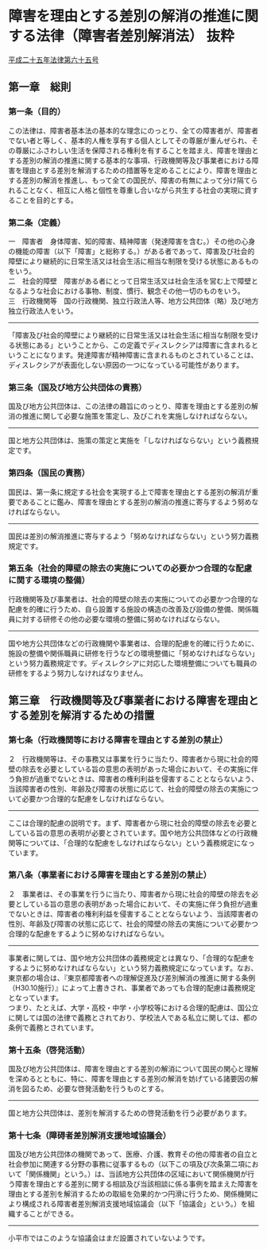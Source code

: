 # 障害を理由とする差別の解消の推進に関する法律（障害者差別解消法） 抜粋
[平成二十五年法律第六十五号](https://elaws.e-gov.go.jp/search/elawsSearch/elaws_search/lsg0500/detail?lawId=425AC0000000065)
## 第一章　総則
### 第一条（目的）
この法律は、障害者基本法の基本的な理念にのっとり、全ての障害者が、障害者でない者と等しく、基本的人権を享有する個人としてその尊厳が重んぜられ、その尊厳にふさわしい生活を保障される権利を有することを踏まえ、<span class="highlight">障害を理由とする差別の解消の推進に関する基本的な事項、行政機関等及び事業者における障害を理由とする差別を解消するための措置等を定めること</span>により、障害を理由とする差別の解消を推進し、もって<span class="highlight">全ての国民が、障害の有無によって分け隔てられることなく、相互に人格と個性を尊重し合いながら共生する社会の実現に資すること</span>を目的とする。

### 第二条（定義）
一　障害者　身体障害、知的障害、<span class="highlight">精神障害（発達障害を含む。）</span>その他の心身の機能の障害（以下「障害」と総称する。）がある者であって、<span class="highlight">障害及び社会的障壁により継続的に日常生活又は社会生活に相当な制限を受ける状態にある</span>ものをいう。  
二　社会的障壁　障害がある者にとって日常生活又は社会生活を営む上で障壁となるような社会における事物、制度、慣行、観念その他一切のものをいう。  
三　行政機関等　国の行政機関、独立行政法人等、地方公共団体（略）及び地方独立行政法人をいう。

---

<div class="note"><i class="fa fa-comment-o"></i> 「障害及び社会的障壁により継続的に日常生活又は社会生活に相当な制限を受ける状態にある」ということから、この定義でディスレクシアは障害に含まれるということになります。発達障害が精神障害に含まれるものとされていることは、ディスレクシアが表面化しない原因の一つになっている可能性があります。</div>

### 第三条（国及び地方公共団体の責務）
<span class="highlight">国及び地方公共団体は、この法律の趣旨にのっとり、障害を理由とする差別の解消の推進に関して必要な施策を策定し、及びこれを実施しなければならない。</span>

---

<div class="note"><i class="fa fa-comment-o"></i> 国と地方公共団体は、施策の策定と実施を「しなければならない」という義務規定です。</div>

### 第四条（国民の責務）
<span class="highlight">国民は、</span>第一条に規定する社会を実現する上で障害を理由とする差別の解消が重要であることに鑑み、<span class="highlight">障害を理由とする差別の解消の推進に寄与するよう努めなければならない。</span>

---

<div class="note"><i class="fa fa-comment-o"></i> 国民は差別の解消推進に寄与するよう「努めなければならない」という努力義務規定です。</div>

### 第五条（社会的障壁の除去の実施についての必要かつ合理的な配慮に関する環境の整備）
<span class="highlight">行政機関等及び事業者は、</span>社会的障壁の除去の実施についての必要かつ合理的な配慮を的確に行うため、<span class="highlight">自ら設置する施設の構造の改善及び設備の整備、関係職員に対する研修その他の必要な環境の整備に努めなければならない。</span>

---

<div class="note"><i class="fa fa-comment-o"></i> 国や地方公共団体などの行政機関や事業者は、合理的配慮を的確に行うために、施設の整備や関係職員に研修を行うなどの環境整備に「努めなければならない」という努力義務規定です。ディスレクシアに対応した環境整備についても職員の研修をするよう努力しなければなりません。</div>

## 第三章　行政機関等及び事業者における障害を理由とする差別を解消するための措置

### 第七条（行政機関等における障害を理由とする差別の禁止）
２　行政機関等は、その事務又は事業を行うに当たり、<span class="highlight">障害者から現に社会的障壁の除去を必要としている旨の意思の表明があった場合において、その実施に伴う負担が過重でないときは、</span>障害者の権利利益を侵害することとならないよう、当該障害者の性別、年齢及び障害の状態に応じて、<span class="highlight">社会的障壁の除去の実施について必要かつ合理的な配慮をしなければならない。</span>

---

<div class="note"><i class="fa fa-comment-o"></i> ここは合理的配慮の説明です。まず、障害者から現に社会的障壁の除去を必要としている旨の意思の表明が必要とされています。国や地方公共団体などの行政機関等については、「合理的な配慮をしなければならない」という義務規定になっています。</div>

### 第八条（事業者における障害を理由とする差別の禁止）
２　<span class="highlight">事業者は、</span>その事業を行うに当たり、障害者から現に社会的障壁の除去を必要としている旨の意思の表明があった場合において、その実施に伴う負担が過重でないときは、障害者の権利利益を侵害することとならないよう、当該障害者の性別、年齢及び障害の状態に応じて、<span class="highlight">社会的障壁の除去の実施について必要かつ合理的な配慮をするように努めなければならない。</span>

---

<div class="note"><i class="fa fa-comment-o"></i> 事業者に関しては、国や地方公共団体の義務規定とは異なり、「合理的な配慮をするように努めなければならない」という努力義務規定になっています。なお、東京都の場合は、『東京都障害者への理解促進及び差別解消の推進に関する条例（H30.10施行）』によって上書きされ、事業者であっても合理的配慮は義務規定となっています。<br>
つまり、たとえば、大学・高校・中学・小学校等における合理的配慮は、国公立に関しては国の法律で義務とされており、学校法人である私立に関しては、都の条例で義務とされています。
</div>


### 第十五条（啓発活動）
<span class="highlight">国及び地方公共団体は、</span>障害を理由とする差別の解消について国民の関心と理解を深めるとともに、特に、<span class="highlight">障害を理由とする差別の解消を妨げている諸要因の解消を図るため、必要な啓発活動を行うものとする。</span>

---

<div class="note"><i class="fa fa-comment-o"></i> 国と地方公共団体は、差別を解消するための啓発活動を行う必要があります。</div>


### 第十七条（障碍者差別解消支援地域協議会）
<span class="highlight">国及び地方公共団体の機関であって、医療、介護、教育その他の障害者の自立と社会参加に関連する分野の事務に従事するもの（以下この項及び次条第二項において「関係機関」という。）は、</span>当該地方公共団体の区域において関係機関が行う障害を理由とする差別に関する相談及び当該相談に係る事例を踏まえた障害を理由とする差別を解消するための取組を効果的かつ円滑に行うため、関係機関により構成される<span class="highlight">障害者差別解消支援地域協議会（以下「協議会」という。）を組織することができる。</span>

---

<div class="note"><i class="fa fa-comment-o"></i> 小平市ではこのような協議会はまだ設置されていないようです。</div>
